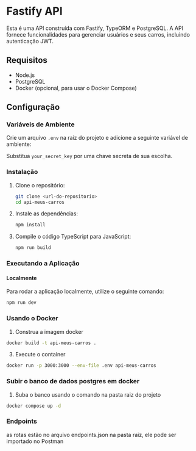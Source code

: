 # Fastify API

Esta é uma API construída com Fastify, TypeORM e PostgreSQL. A API fornece funcionalidades para gerenciar usuários e seus carros, incluindo autenticação JWT.

## Requisitos

- Node.js
- PostgreSQL
- Docker (opcional, para usar o Docker Compose)

## Configuração

### Variáveis de Ambiente

Crie um arquivo `.env` na raiz do projeto e adicione a seguinte variável de ambiente:

Substitua `your_secret_key` por uma chave secreta de sua escolha.

### Instalação

1. Clone o repositório:

   ```sh
   git clone <url-do-repositorio>
   cd api-meus-carros
   ```

2. Instale as dependências:

   ```sh
   npm install
   ```

3. Compile o código TypeScript para JavaScript:
   ```sh
   npm run build
   ```

### Executando a Aplicação

#### Localmente

Para rodar a aplicação localmente, utilize o seguinte comando:

```sh
npm run dev
```

### Usando o Docker

1. Construa a imagem docker

```sh
docker build -t api-meus-carros .
```

3. Execute o container

```sh
docker run -p 3000:3000 --env-file .env api-meus-carros
```

### Subir o banco de dados postgres em docker

1. Suba o banco usando o comando na pasta raiz do projeto

```sh
docker compose up -d
```

### Endpoints

as rotas estão no arquivo endpoints.json na pasta raiz, ele pode ser importado no Postman
